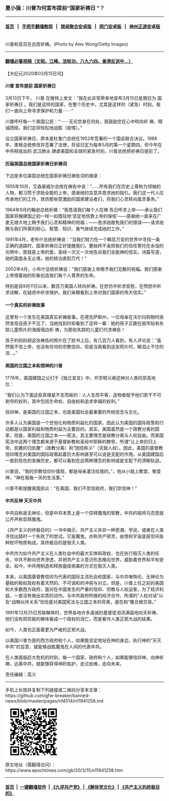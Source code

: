 ### 夏小强：川普为何宣布提前“国家祈祷日 ”？
------------------------

#### [首页](https://github.com/gfw-breaker/banned-news/blob/master/README.md) &nbsp;&nbsp;|&nbsp;&nbsp; [手把手翻墙教程](https://github.com/gfw-breaker/guides/wiki) &nbsp;&nbsp;|&nbsp;&nbsp; [禁闻聚合安卓版](https://github.com/gfw-breaker/bn-android) &nbsp;&nbsp;|&nbsp;&nbsp; [网门安卓版](https://github.com/oGate2/oGate) &nbsp;&nbsp;|&nbsp;&nbsp; [神州正道安卓版](https://github.com/SzzdOgate/update) 



<div><img alt="" class="aligncenter wp-post-image" src="https://i.epochtimes.com/assets/uploads/2020/03/GettyImages-841608592-600x400.jpg"/>
<div class="red16 caption">
 川普和官员在白宫祈祷。(Photo by Alex Wong/Getty Images)
</div>
</div><hr/>

#### [翻墙必看视频（文昭、江峰、法轮功、八九六四、香港反送中...）](https://github.com/gfw-breaker/banned-news/blob/master/pages/link3.md)

<div><p>
 【大纪元2020年03月15日讯】
</p>
<h4>
 <ok href="https://www.epochtimes.com/gb/tag/%E5%B7%9D%E6%99%AE.html">
  川普
 </ok>
 宣布提前
 <ok href="https://www.epochtimes.com/gb/tag/%E5%9B%BD%E5%AE%B6%E7%A5%88%E7%A5%B7%E6%97%A5.html">
  国家祈祷日
 </ok>
</h4>
<p>
 3月13日下午，
 <ok href="https://www.epochtimes.com/gb/tag/%E5%B7%9D%E6%99%AE.html">
  川普
 </ok>
 在推特上发文：“我在此非常荣幸地宣布3月15日星期日为
 <ok href="https://www.epochtimes.com/gb/tag/%E5%9B%BD%E5%AE%B6%E7%A5%88%E7%A5%B7%E6%97%A5.html">
  国家祈祷日
 </ok>
 。我们是这样的国家，在整个历史中，尤其是这样的（紧急）时刻，我们一直向上帝寻求保护和力量⋯⋯”
</p>
<p>
 川普呼吁每一个美国公民：“⋯⋯无论您身在何处，我鼓励您在心中转向祈 祷，精诚团结，我们定将轻松地战胜（疫情）。”
</p>
<p>
 设立国家祈祷日，原本是杜鲁门总统在1952年签署的一个国会联合决议。1988年，里根总统修改并签署了法律，将该日定为每年5月的第一个星期四。但今年在中共释放出的
 <ok href="https://www.epochtimes.com/gb/tag/%E6%AD%A6%E6%B1%89%E8%82%BA%E7%82%8E.html">
  武汉肺炎
 </ok>
 肆虐美国和全球的紧急时刻，川普总统把祈祷日提前了。
</p>
<h4>
 历届美国总统国家祈祷日祈祷词
</h4>
<p>
 下边是多位美国总统在国家祈祷日祷告词的摘录：
</p>
<p>
 1955年10月，艾森豪威尔总统在祷告中说：“……所有我们在历史上尊称为领袖的人物，都习惯于求助全能的上帝，感谢祂的旨意并恳求祂的指引。我们这一代人应传承他们的工作，效仿那些受激励的国家建设者们，将我们心灵转向属灵事务。”
</p>
<p>
 1964年9月约翰逊总统祈祷：“我恳请我们每个人在祷 告日呼求上帝——承认我们国家将像建国之初一样一如既往地‘坚定地信靠上帝的保佑’——感谢祂一直来在广袤无垠大地上赐予我们心灵和精神的祝福；——恳求祂赦免我们的错误——请求祂赐与我们所需的耐心、智慧、知识、勇气继续完成祂的工作。”
</p>
<p>
 1991年4月，老布什总统祈祷说：“当我们努力在一个瞬息万变的世界中寻找一条正确的道路时，国家祈祷日正好提醒我们，要始终不渝把我们的信任寄托在永恒的光明中，那就是上帝的爱。圣经一次又一次地告诉我们全能神的信实。诗篇写道，祂的国度永无止境，祂的统治直到万代！”
</p>
<p>
 2002年4月，小布什总统祈祷说：“我们感谢上帝赐予我们无数的祝福。我们感谢上帝借着祂的形象创造我们每个人尊贵的生命。
</p>
<p>
 特别是自9月11日以来，数百万美国人转向祈祷。在悲伤中祈求安慰，在愤怒中祈求谅解，在疑虑中祈求保护。我们亲眼看到上帝对我们国家的伟大信实。”
</p>
<h4>
 一个真实的祈祷故事
</h4>
<p>
 这里有一个发生在美国真实祈祷故事。在德克萨斯州，一位母亲在沃尔玛购物时突然发现自孩子不见了，当她找到时却看到了这样一幕：她的孩子正跪在超市贴有失踪儿童照片的海报墙边祈 祷，为那些失踪的儿童们代求祷告！
</p>
<p>
 孩子的妈妈把这张祷告的照片在了脸书上后，有几百万人看到，有人评论说：“虽然我不信上帝，也没有任何的宗教信仰，但是当我看到这张照片时，眼泪止不住的流…。”
</p>
<h4>
 美国的立国之本和信神的川普
</h4>
<p>
 1776年，美国建国之父们于《独立宣言》中，开宗明义阐述神对人类的崇高地位：
</p>
<p>
 “我们认为下面这些真理是不言而喻的：人人生而平等，造物者赋予他们若干不可剥夺的权利，其中包括生命权、自由权和追求幸福的权利。”
</p>
<p>
 信仰神，是美国的立国之本，也是美国社会最重要的传统信念与文化。
</p>
<p>
 许多人认为美国是一个世俗化和物质利益化的国家，因此认为美国的国际政策和行动都是以国家利益和物质利益为主要目的。其实，美国虽然是一个政教分离的国家，但是，美国的立国之本——宪法，其主要理念是政教分离与人权自由。而美国宪法中这两个理念都来源于基督新教和圣经中耶稣的教导，所谓“让上帝的归上帝，凯撒的归凯撒”（政教分离）和“因信称义”（天赋人权）。因此，美国的基督教信仰理念对美国的国际政策起着巨大影响甚至可以说是支配的作用。从美国建国后一直到现在的发展历史，都可以看到在这两种理念的影响或是支配下的清晰轨迹。
</p>
<p>
 川普说，“我的宗教信仰价值观，都是母亲灌注给我的。”，他从小就上教堂、敬爱神，“神在我每一天的生活里。”
</p>
<p>
 川普不断提醒美国民众：“在美国，我们不崇信政府，我们崇信神！”
</p>
<h4>
 中共反神 天灭中共
</h4>
<p>
 中共自称是无神论，但是中共本质上是一个崇拜魔鬼的邪教，中共的祖师马克思就公开声称崇拜魔鬼。
</p>
<p>
 《共产主义的终极目的》一书中揭示，共产主义并非一种思潮、学说，或者在人类寻找出路时一个失败了的尝试。它是魔鬼，亦称共产邪灵，由恨和宇宙底层空间各种败坏物质构成，其终极目的是毁灭人类。
</p>
<p>
 中共作为如今共产主义在人类社会中的最大实体和政权，也在执行毁灭人类的任务，中共不断向世界渗透，并把共产主义意识形态推向世界，威胁着世界和平和安全。如今，中共用制造和释放瘟疫病毒的方式在毁灭人类。
</p>
<p>
 本来，以美国基督教信仰为代表的国际主流社会和国家，与中共唯物论、无神论为基础的极权政权有着天然的、不可调和的冲突与对立。但是，川普上任之前的美国和大多数西方政府，面对在中国发生的严重的信仰、宗教与人权迫害，为了经济利益，一直没有做出实质的动作。与中共政府所做的经济合作、所谓的“人权对话”以及“战略伙伴关系”恰恰是对美国宪法与立国之本的背离，是在和“撒旦做交易。”
</p>
<p>
 1991年12月25日苏联解体时，世界各地许多虔诚的基督徒泪流满面地向天祈祷，他们没有把苏联的解体看成一个政权的消亡，而是看作人类正邪大战的结果。
</p>
<p>
 如今，人类也正面着更为严峻的正邪大战。
</p>
<p>
 以美国川普为首的西方政府和个人，如果能坚定地站在神的身边，执行神的“天灭中共”的旨意，就能够战胜魔鬼在人间的代表中共。
</p>
<p>
 在人类面临巨大危机的时刻，每一个国家、政府和个人，如果能够信仰神，向神祈祷，远离中共，就能够获得神的佑护，走过劫难，走向未来。
</p>
<p>
 责任编辑：高义
</p>
</div>
<hr/>
手机上长按并复制下列链接或二维码分享本文章：<br/>
https://github.com/gfw-breaker/banned-news/blob/master/pages/nf4514/n11941258.md <br/>
<a href='https://github.com/gfw-breaker/banned-news/blob/master/pages/nf4514/n11941258.md'><img src='https://github.com/gfw-breaker/banned-news/blob/master/pages/nf4514/n11941258.md.png'/></a> <br/>
原文地址（需翻墙访问）：https://www.epochtimes.com/gb/20/3/15/n11941258.htm


------------------------
#### [首页](https://github.com/gfw-breaker/banned-news/blob/master/README.md) &nbsp;|&nbsp; [一键翻墙软件](https://github.com/gfw-breaker/nogfw/blob/master/README.md) &nbsp;| [《九评共产党》](https://github.com/gfw-breaker/9ping.md/blob/master/README.md#九评之一评共产党是什么) | [《解体党文化》](https://github.com/gfw-breaker/jtdwh.md/blob/master/README.md) | [《共产主义的终极目的》](https://github.com/gfw-breaker/gczydzjmd.md/blob/master/README.md)


<img src='http://gfw-breaker.win/banned-news/pages/nf4514/n11941258.md' width='0px' height='0px'/>
